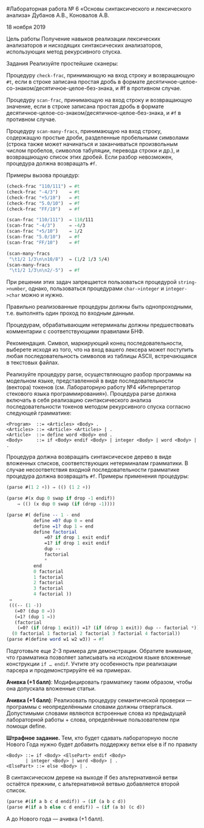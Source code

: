 #Лабораторная работа № 6 «Основы синтаксического и лексического анализа»
Дубанов А.В., Коновалов А.В.

18 ноября 2019

Цель работы
Получение навыков реализации лексических анализаторов и нисходящих синтаксических анализаторов, использующих метод рекурсивного спуска.

Задания
Реализуйте простейшие сканеры:

Процедуру ```check-frac```, принимающую на вход строку и возвращающую ```#t```, если в строке записана простая дробь в формате десятичное-целое-со-знаком/десятичное-целое-без-знака, и #f в противном случае.

Процедуру ```scan-frac```, принимающую на вход строку и возвращающую значение, если в строке записана простая дробь в формате десятичное-целое-со-знаком/десятичное-целое-без-знака, и ```#f``` в противном случае.

Процедуру ```scan-many-fracs```, принимающую на вход строку, содержащую простые дроби, разделенные пробельными символами (строка также может начинаться и заканчиваться произвольным числом пробелов, символов табуляции, перевода строки и др.), и возвращающую список этих дробей. Если разбор невозможен, процедура должна возвращать ```#f```.

Примеры вызова процедур:
```scheme
(check-frac "110/111") ⇒ #t
(check-frac "-4/3")    ⇒ #t
(check-frac "+5/10")   ⇒ #t
(check-frac "5.0/10")  ⇒ #f
(check-frac "FF/10")   ⇒ #f

(scan-frac "110/111")  ⇒ 110/111
(scan-frac "-4/3")     ⇒ -4/3
(scan-frac "+5/10")    ⇒ 1/2
(scan-frac "5.0/10")   ⇒ #f
(scan-frac "FF/10")    ⇒ #f

(scan-many-fracs
 "\t1/2 1/3\n\n10/8")  ⇒ (1/2 1/3 5/4)
(scan-many-fracs
 "\t1/2 1/3\n\n2/-5")  ⇒ #f
```
При решении этих задач запрещается пользоваться процедурой ```string->number```, однако, пользоваться процедурами ```char->integer``` и ```integer->char``` можно и нужно.

Правильно реализованные процедуры должны быть однопроходными, т.е. выполнять один проход по входным данным.

Процедурам, обрабатывающим нетерминалы должны предшествовать комментарии с соответствующими правилами БНФ.

Рекомендация. Символ, маркирующий конец последовательности, выберете исходя из того, что на вход вашего лексера может поступить любая последовательность символов из таблицы ASCII, встречающаяся в текстовых файлах.

Реализуйте процедуру parse, осуществляющую разбор программы на модельном языке, представленной в виде последовательности (вектора) токенов (см. Лабораторную работу №4 «Интерпретатор стекового языка программирования»). Процедура parse должна включать в себя реализацию синтаксического анализа последовательности токенов методом рекурсивного спуска согласно следующей грамматикe:
```
<Program>  ::= <Articles> <Body> .
<Articles> ::= <Article> <Articles> | .
<Article>  ::= define word <Body> end .
<Body>     ::= if <Body> endif <Body> | integer <Body> | word <Body> | .
```
Процедура должна возвращать синтаксическое дерево в виде вложенных списков, соответствующих нетерминалам грамматики. В случае несоответствия входной последовательности грамматике процедура должна возвращать ```#f```. Примеры применения процедуры:

```scheme
(parse #(1 2 +)) ⇒ (() (1 2 +))

(parse #(x dup 0 swap if drop -1 endif))
    ⇒ (() (x dup 0 swap (if (drop -1))))

(parse #( define -- 1 - end
          define =0? dup 0 = end
          define =1? dup 1 = end
          define factorial
              =0? if drop 1 exit endif
              =1? if drop 1 exit endif
              dup --
              factorial
              *
          end
          0 factorial
          1 factorial
          2 factorial
          3 factorial
          4 factorial ))
 ⇒
 (((-- (1 -))
   (=0? (dup 0 =))
   (=1? (dup 1 =))
   (factorial
    (=0? (if (drop 1 exit)) =1? (if (drop 1 exit)) dup -- factorial *)))
  (0 factorial 1 factorial 2 factorial 3 factorial 4 factorial))
(parse #(define word w1 w2 w3)) ⇒ #f
```

Подготовьте еще 2-3 примера для демонстрации. Обратите внимание, что грамматика позволяет записывать на исходном языке вложенные конструкции ```if … endif```. Учтите эту особенность при реализации парсера и продемонстрируйте её на примерах.

**Ачивка (+1 балл)**: Модифицировать грамматику таким образом, чтобы она допускала вложенные статьи.

**Ачивка (+1 балл)**: Реализовать процедуру семантической проверки — программы с неопределёнными словами должны отвергаться. Допустимыми словами являются встроенные слова из предыдущей лабораторной работы + слова, определённые пользователем при помощи define.

**Штрафное задание.** Тем, кто будет сдавать лабораторную после Нового Года нужно будет добавить поддержку ветки else в if по правилу
```
<Body> ::= if <Body> <ElsePart> endif <Body>
       | integer <Body> | word <Body> | .
<ElsePart> ::= else <Body> | .
 ```
В синтаксическом дереве на выходе if без альтернативной ветви остаётся прежним, с альтернативной ветвью добавляется второй список.

```scheme
(parse #(if a b c d endif)) ⇒ (if (a b c d))
(parse #(if a b else c d endif)) ⇒ (if (a b) (c d))
```
А до Нового года — ачивка (+1 балл).
